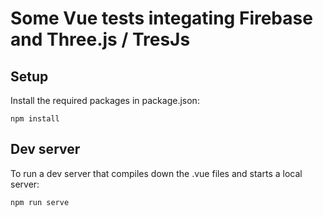 # Some Vue tests integating Firebase and Three.js / TresJs 

## Setup

Install the required packages in package.json:

```
npm install
```

## Dev server

To run a dev server that compiles down the .vue files and starts a local server:

```
npm run serve
```

